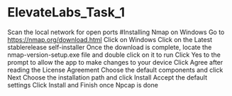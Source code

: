 # ElevateLabs_Task_1
Scan the local network for open ports
#Installing Nmap on Windows
Go to https://nmap.org/download.html
Click on Windows
Click on the Latest stablerelease self-installer
Once the download is complete, locate the nmap-version-setup.exe file and double click on it to run
Click <bold>Yes to the prompt to allow the app to make changes to your device
Click <bold>Agree after reading the License Agreement
Choose the default components and click Next
Choose the installation path and click Install
Accept the default settings
Click Install and Finish once Npcap is done
